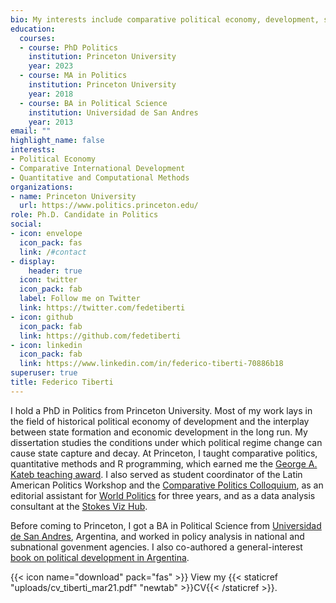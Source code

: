 ```yaml
---
bio: My interests include comparative political economy, development, statistical methods and data science.
education:
  courses:
  - course: PhD Politics
    institution: Princeton University
    year: 2023
  - course: MA in Politics
    institution: Princeton University
    year: 2018
  - course: BA in Political Science
    institution: Universidad de San Andres
    year: 2013
email: ""
highlight_name: false
interests:
- Political Economy
- Comparative International Development
- Quantitative and Computational Methods
organizations:
- name: Princeton University
  url: https://www.politics.princeton.edu/
role: Ph.D. Candidate in Politics
social:
- icon: envelope
  icon_pack: fas
  link: /#contact
- display:
    header: true
  icon: twitter
  icon_pack: fab
  label: Follow me on Twitter
  link: https://twitter.com/fedetiberti
- icon: github
  icon_pack: fab
  link: https://github.com/fedetiberti
- icon: linkedin
  icon_pack: fab
  link: https://www.linkedin.com/in/federico-tiberti-70886b18
superuser: true
title: Federico Tiberti
---
```


I hold a PhD in Politics from Princeton University. Most of my work lays in the field of historical political economy of development and the interplay between state formation and economic development in the long run. My dissertation studies the conditions under which political regime change can cause state capture and decay. At Princeton, I taught comparative politics, quantitative methods and R programming, which earned me the [George A. Kateb teaching award](https://politics.princeton.edu/news/four-graduate-students-receive-kateb-preceptor-award). I also served as student coordinator of the Latin American Politics Workshop and the [Comparative Politics Colloquium](https://politics.princeton.edu/event-series/comparative-politics-colloquium), as an editorial assistant for [World Politics](https://www.cambridge.org/core/journals/world-politics) for three years, and as a data analysis consultant at the [Stokes Viz Hub](https://libguides.princeton.edu/c.php?g=961088&p=6940518).

Before coming to Princeton, I got a BA in Political Science from [Universidad de San Andres](https://udesa.edu.ar/), Argentina, and worked in policy analysis in national and subnational govenment agencies. I also co-authored a general-interest [book on political development in Argentina](https://www.loc.gov/item/2014510963/).

{{< icon name="download" pack="fas" >}} View my {{< staticref "uploads/cv_tiberti_mar21.pdf" "newtab" >}}CV{{< /staticref >}}.
